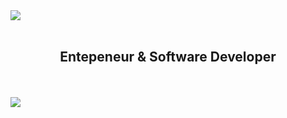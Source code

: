 <img src="https://capsule-render.vercel.app/api?type=wave&color=3B82F6&height=300&section=header&text=&fontSize=90" />
<br>
<br>

<h2 align="center">
Entepeneur & Software Developer
</h2>
<br>
<br>
<img src="https://capsule-render.vercel.app/api?type=wave&color=3B82F6&height=300&section=footer&text=&fontSize=90" />
